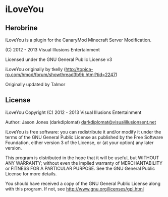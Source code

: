 iLoveYou
====================
Herobrine
---------

iLoveYou is a plugin for the CanaryMod Minecraft Server Modification.

(C) 2012 - 2013 Visual Illusions Entertainment

Licensed under the GNU General Public License v3

iLoveYou originally by tkelly (http://topica-rp.com/hmod/forum/showthread3b9b.html?tid=2247)

Originally updated by Talmor

License
---------
iLoveYou
Copyright (C) 2012 - 2013 Visual Illusions Entertainment

Author: Jason Jones (darkdiplomat) <darkdiplomat@visualillusionsent.net>

iLoveYou is free software: you can redistribute it and/or modify
it under the terms of the GNU General Public License as published by
the Free Software Foundation, either version 3 of the License, or
(at your option) any later version.

This program is distributed in the hope that it will be useful,
but WITHOUT ANY WARRANTY; without even the implied warranty of
MERCHANTABILITY or FITNESS FOR A PARTICULAR PURPOSE.  See the
GNU General Public License for more details.

You should have received a copy of the GNU General Public License
along with this program.  If not, see http://www.gnu.org/licenses/gpl.html
